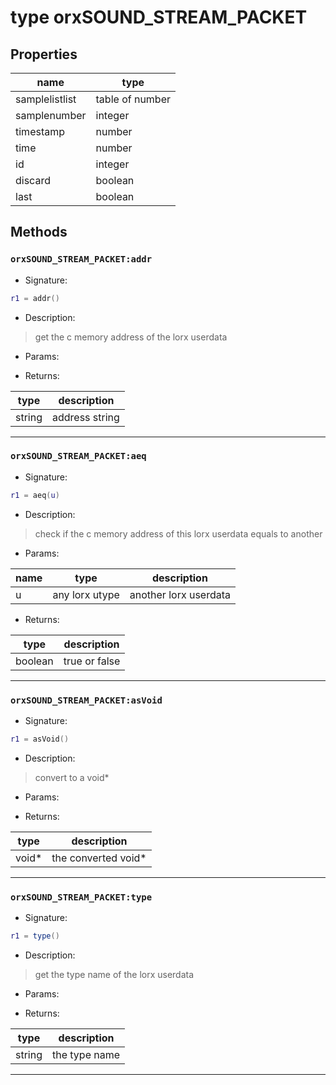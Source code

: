# type orxSOUND_STREAM_PACKET

> 

## Properties

name | type 
--- | --- 
samplelistlist | table of number
samplenumber | integer
timestamp | number
time | number
id | integer
discard | boolean
last | boolean

## Methods

### **`orxSOUND_STREAM_PACKET:addr`**

* Signature:

```lua
r1 = addr()
```

* Description:

> get the c memory address of the lorx userdata

* Params:

* Returns:

type | description 
--- | ---
string | address string

---

### **`orxSOUND_STREAM_PACKET:aeq`**

* Signature:

```lua
r1 = aeq(u)
```

* Description:

> check if the c memory address of this lorx userdata equals to another

* Params:

name | type | description 
--- | --- | ---
u | any lorx utype | another lorx userdata

* Returns:

type | description 
--- | ---
boolean | true or false

---

### **`orxSOUND_STREAM_PACKET:asVoid`**

* Signature:

```lua
r1 = asVoid()
```

* Description:

> convert to a void\*

* Params:

* Returns:

type | description 
--- | ---
void\* | the converted void\*

---

### **`orxSOUND_STREAM_PACKET:type`**

* Signature:

```lua
r1 = type()
```

* Description:

> get the type name of the lorx userdata

* Params:

* Returns:

type | description 
--- | ---
string | the type name

---

